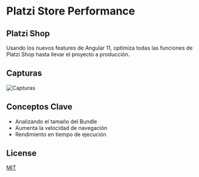 # Platzi Store Performance

## Platzi Shop

Usando los nuevos features de Angular 11, optimiza todas las funciones de Platzi Shop hasta llevar el proyecto a producción.

## Capturas

![Capturas](https://static.platzi.com/media/landing-projects/proyecto-angular-profesional.gif)

## Conceptos Clave
- Analizando el tamaño del Bundle
- Aumenta la velocidad de navegación
- Rendimiento en tiempo de ejecución

## License
[MIT](https://choosealicense.com/licenses/mit/)
